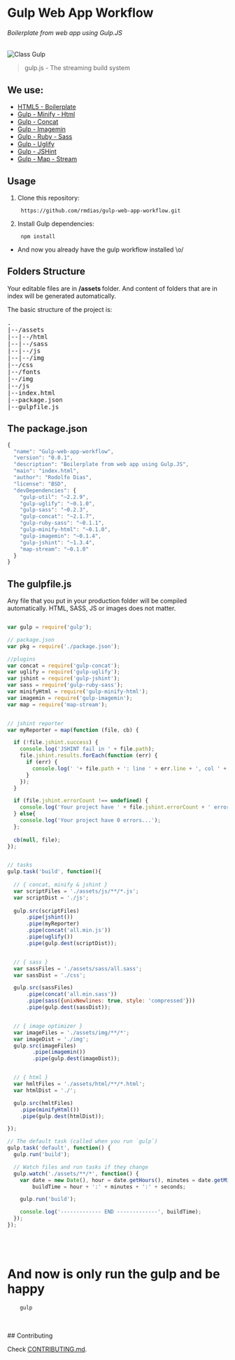 Gulp Web App Workflow
======================

###### Boilerplate from web app using Gulp.JS

![Class Gulp](http://rmdias.com/images/subdomains/gulpworkflow/gulp-logo.png)

> gulp.js - The streaming build system

## We use:

* [HTML5 - Boilerplate](https://github.com/h5bp/html5-boilerplate)
* [Gulp - Minify - Html](https://npmjs.org/package/gulp-minify-html)
* [Gulp - Concat](https://npmjs.org/package/gulp-concat)
* [Gulp - Imagemin](https://npmjs.org/package/gulp-imagemin)
* [Gulp - Ruby - Sass](https://npmjs.org/package/gulp-ruby-sass)
* [Gulp - Uglify](https://npmjs.org/package/gulp-uglify)
* [Gulp - JSHint](https://npmjs.org/package/gulp-jshint)
* [Gulp - Map - Stream](https://npmjs.org/package/map-stream‎)


## Usage

1. Clone this repository:
  	
		https://github.com/rmdias/gulp-web-app-workflow.git


2. Install Gulp dependencies:

		npm install


* And now you already have the gulp workflow installed \o/


## Folders Structure

Your editable files are in <b> /assets </b> folder. And content of folders that are in index will be generated automatically.


The basic structure of the project is:

<pre>
.
|--/assets
|--|--/html
|--|--/sass
|--|--/js
|--|--/img
|--/css
|--/fonts
|--/img
|--/js
|--index.html
|--package.json
|--gulpfile.js
</pre>



## The package.json

```javascript
{
  "name": "Gulp-web-app-workflow",
  "version": "0.0.1",
  "description": "Boilerplate from web app using Gulp.JS",
  "main": "index.html",
  "author": "Rodolfo Dias",
  "license": "BSD",
  "devDependencies": {
    "gulp-util": "~2.2.9",
    "gulp-uglify": "~0.1.0",
    "gulp-sass": "~0.2.3",
    "gulp-concat": "~2.1.7",
    "gulp-ruby-sass": "~0.1.1",
    "gulp-minify-html": "~0.1.0",
    "gulp-imagemin": "~0.1.4",
    "gulp-jshint": "~1.3.4",
    "map-stream": "~0.1.0"
  }
}
```





## The gulpfile.js

Any file that you put in your production folder will be compiled automatically. HTML, SASS, JS or images does not matter.


```javascript

var gulp = require('gulp');

// package.json
var pkg = require('./package.json');

//plugins
var concat = require('gulp-concat');
var uglify = require('gulp-uglify');
var jshint = require('gulp-jshint');
var sass = require('gulp-ruby-sass');
var minifyHtml = require('gulp-minify-html');
var imagemin = require('gulp-imagemin');
var map = require('map-stream');


// jshint reporter
var myReporter = map(function (file, cb) {

  if (!file.jshint.success) {
    console.log('JSHINT fail in ' + file.path);
    file.jshint.results.forEach(function (err) {
      if (err) {
        console.log(' '+ file.path + ': line ' + err.line + ', col ' + err.character + ', code ' + err.code + ', ' + err.reason);
      }
    });
  }

  if (file.jshint.errorCount !== undefined) {
    console.log('Your project have ' + file.jshint.errorCount + ' errors...');  
  } else{
    console.log('Your project have 0 errors...');  
  };
  
  cb(null, file);
});


// tasks
gulp.task('build', function(){
 
  // { concat, minify & jshint }
  var scriptFiles = './assets/js/**/*.js';
  var scriptDist = './js';
  
  gulp.src(scriptFiles)
      .pipe(jshint())
      .pipe(myReporter)
      .pipe(concat('all.min.js'))
      .pipe(uglify())
      .pipe(gulp.dest(scriptDist));


  // { sass }
  var sassFiles = './assets/sass/all.sass';
  var sassDist = './css';

  gulp.src(sassFiles)
      .pipe(concat('all.min.sass'))
      .pipe(sass({unixNewlines: true, style: 'compressed'}))
      .pipe(gulp.dest(sassDist));


  // { image optimizer }
  var imageFiles = './assets/img/**/*';
  var imageDist = './img';
  gulp.src(imageFiles)
        .pipe(imagemin())
        .pipe(gulp.dest(imageDist));


  // { html }
  var hmltFiles = './assets/html/**/*.html';
  var htmlDist = './';

  gulp.src(hmltFiles)
    .pipe(minifyHtml())
    .pipe(gulp.dest(htmlDist));

});

// The default task (called when you run `gulp`)
gulp.task('default', function() {
  gulp.run('build');

  // Watch files and run tasks if they change
  gulp.watch('./assets/**/*', function() {
    var date = new Date(), hour = date.getHours(), minutes = date.getMinutes(), seconds = date.getSeconds(),
        buildTime = hour + ':' + minutes + ':' + seconds;

    gulp.run('build');

    console.log('------------- END -------------', buildTime);
  });
});
```
<br>
<br>

# And now is only run the gulp and be happy

		gulp

<br>
<br>
## Contributing

Check [CONTRIBUTING.md](https://github.com/rmdias/gulp-web-app-workflow/blob/master/CONTRIBUTING.md).

<br>
<br>
<br>
